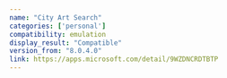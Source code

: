 ```yaml
---
name: "City Art Search"
categories: ['personal']
compatibility: emulation
display_result: "Compatible"
version_from: "8.0.4.0"
link: https://apps.microsoft.com/detail/9WZDNCRDTBTP
---
```

